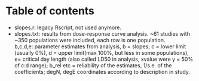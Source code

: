 # Table of contents

* slopes.r: legacy Rscript, not used anymore.  
* slopes.txt: results from dose-response curve analysis. ~61 studies with ~350 populations were included, each row is one population.  
b,c,d,e: parameter estimates from analysis, b = slopes; c = lower limit (usually 0%), d = upper limit(max 100%, but less in some populations), e= critical day length (also called LD50 in analysis, xvalue were y = 50% of c:d range); b_rel etc = reliability of the estimates, 1/s.e. of the coefficients; degN, degE coordinates according to description in study. 
